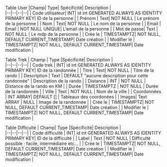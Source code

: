 Table User
|Champ| Type| Spécificité| Description |  
|--|--|--|--|
| Code utilisateur| INT| id int GENERATED ALWAYS AS IDENTITY PRIMARY KEY| ID de la personne |
| Prénom | Text| NOT NULL | Le prénom de la personne |
| Nom | Text| NOT NULL | Le nom de la personne |
| Email | Email | NOT NULL UNIQUE| L'email de la personne |
| Mot de passe| Text | NOT NULL | Le mdp de la personne |
| Crée le | TIMESTAMPTZ| NOT NULL, DEFAULT CURRENT_TIMESTAMP| Date création |
| Modifier le | TIMESTAMPTZ| NOT NULL, DEFAULT CURRENT_TIMESTAMP| Date modification |

Table Trek
| Champ | Type |Spécificité| Description |  
|--|--|--|--|
| Code trek | INT| id int GENERATED ALWAYS AS IDENTITY PRIMARY KEY| ID de la randonnée |
| Titre | Text| NOT NULL | Titre de la rando |
| Description | Text | DEFAULT "aucune description pour cette randonnée" | Description de la rando |
| Distance | INT | NOT NULL | Distance de la rando en KM |
| Durée | TIMESTAMPTZ | NOT NULL | Durée de la randonnée |
| Ville | Text | NOT NULL | Nom de la ville |
| Coordonnées | INT ARRAY| DEFAULT [] | Tableaux des coordonées |
| Images| Text ARRAY | NULL | Image de la randonnée |
| Crée le | TIMESTAMPTZ| NOT NULL, DEFAULT CURRENT_TIMESTAMP| Date création |
| Modifier le | TIMESTAMPTZ| NOT NULL, DEFAULT CURRENT_TIMESTAMP| Date modification |


Table Difficulté
| Champ| Type |Spécificité| Description |  
|--|--|--|--|
| Code difficulté | INT| id int GENERATED ALWAYS AS IDENTITY PRIMARY KEY| ID de la difficulté |
| Label | Text | NOT NULL | Difficulté possible : facile, intermédiaire etc... |
| Crée le | TIMESTAMPTZ| NOT NULL, DEFAULT CURRENT_TIMESTAMP| Date création |
| Modifier le | TIMESTAMPTZ| NOT NULL, DEFAULT CURRENT_TIMESTAMP| Date modification |
